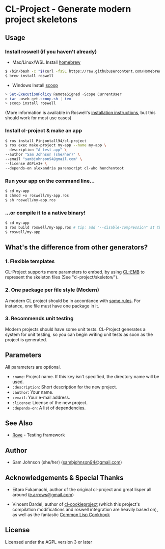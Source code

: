 # CL-Project - Generate modern project skeletons

## Usage

### Install roswell (if you haven't already)

* Mac/Linux/WSL
Install [homebrew](https://brew.sh/)
```bash
$ /bin/bash -c "$(curl -fsSL https://raw.githubusercontent.com/Homebrew/install/HEAD/install.sh)"
$ brew install roswell
```

* Windows
Install [scoop](https://scoop.sh/)
```Powershell
> Set-ExecutionPolicy RemoteSigned -Scope CurrentUser
> iwr -useb get.scoop.sh | iex
> scoop install roswell
```

(More information is available in Roswell's [installation instructions](https://github.com/roswell/roswell/wiki/Installation),
but this should work for most use cases)

### Install cl-project & make an app
```bash
$ ros install Pinjontall94/cl-project
$ ros exec make-project my-app --name my-app \
--description "A test app" \
--author "Sam Johnson (she/her)" \
--email "sambjohnson94@gmail.com" \
--license AGPLv3+ \
--depends-on alexandria parenscript cl-who hunchentoot
```

### Run your app on the command line...
```bash
$ cd my-app
$ chmod +x roswell/my-app.ros
$ sh roswell/my-app.ros
```

### ...or compile it to a native binary!
```bash
$ cd my-app
$ ros build roswell/my-app.ros # tip: add "--disable-compression" at the end of this line for even faster startup times!
$ roswell/my-app
```

## What's the difference from other generators?

### 1. Flexible templates

CL-Project supports more parameters to embed, by using [CL-EMB](http://common-lisp.net/project/cl-emb/) to represent the skeleton files (See "cl-project/skeleton/").

### 2. One package per file style (Modern)

A modern CL project should be in accordance with [some rules](http://labs.ariel-networks.com/cl-style-guide.html). For instance, one file must have one package in it.

### 3. Recommends unit testing

Modern projects should have some unit tests. CL-Project generates a system for unit testing, so you can begin writing unit tests as soon as the project is generated.

## Parameters

All parameters are optional.

* `:name`: Project name. If this key isn't specified, the directory name will be used.
* `:description`: Short description for the new project.
* `:author`: Your name.
* `:email`: Your e-mail address.
* `:license`: License of the new project.
* `:depends-on`: A list of dependencies.

## See Also
- [Rove](https://github.com/fukamachi/rove) - Testing framework

## Author

* Sam Johnson (she/her) (sambjohnson94@gmail.com)

## Acknowledgements & Special Thanks

* Eitaro Fukamachi, author of the original cl-project and great lisper all around (e.arrows@gmail.com)

* Vincent Dardel, author of [cl-cookieproject](https://github.com/vindarel/cl-cookieproject)
(which this project's compilation modifications and roswell integration are heavily based on),
as well as the fantastic [Common Lisp Cookbook](https://lispcookbook.github.io/cl-cookbook/)

## License

Licensed under the AGPL version 3 or later
